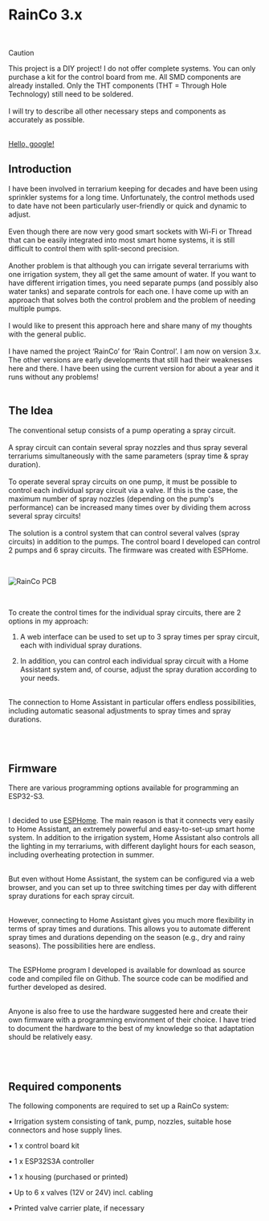 # RainCo 3.x
<br>

> [!CAUTION]
> This project is a DIY project! I do not offer complete systems. You can only purchase a kit for the control board from me. All SMD components are already installed. Only the THT components (THT = Through Hole Technology) still need to be soldered.
> <br><br>
I will try to describe all other necessary steps and components as accurately as possible.

<br>
<a href="http://google.com/" target="newwindow">Hello, google!</a>

## Introduction
I have been involved in terrarium keeping for decades and have been using sprinkler systems for a long time. Unfortunately, the control methods used to date have not been particularly user-friendly or quick and dynamic to adjust.
<br><br>
Even though there are now very good smart sockets with Wi-Fi or Thread that can be easily integrated into most smart home systems, it is still difficult to control them with split-second precision.
<br><br>
Another problem is that although you can irrigate several terrariums with one irrigation system, they all get the same amount of water. If you want to have different irrigation times, you need separate pumps (and possibly also water tanks) and separate controls for each one.
I have come up with an approach that solves both the control problem and the problem of needing multiple pumps.
<br><br>
I would like to present this approach here and share many of my thoughts with the general public.
<br><br>
I have named the project ‘RainCo’ for ‘Rain Control’. I am now on version 3.x. The other versions are early developments that still had their weaknesses here and there. 
I have been using the current version for about a year and it runs without any problems!
<br><br>

## The Idea

The conventional setup consists of a pump operating a spray circuit. 
<br><br>
A spray circuit can contain several spray nozzles and thus spray several terrariums simultaneously with the same parameters (spray time & spray duration).
<br><br>
To operate several spray circuits on one pump, it must be possible to control each individual spray circuit via a valve. 
If this is the case, the maximum number of spray nozzles (depending on the pump's performance) can be increased many times over by dividing them across several spray circuits!
<br><br>
The solution is a control system that can control several valves (spray circuits) in addition to the pumps.
The control board I developed can control 2 pumps and 6 spray circuits. The firmware was created with ESPHome. 

<br>

![RainCo PCB](/../main/images/RainCo-3.02.png)

<br>

To create the control times for the individual spray circuits, there are 2 options in my approach:
<br>
1. A web interface can be used to set up to 3 spray times per spray circuit, each with individual spray durations. <br>

2. In addition, you can control each individual spray circuit with a Home Assistant system and, of course, adjust the spray duration according to your needs.
   
<br>
The connection to Home Assistant in particular offers endless possibilities, including automatic seasonal adjustments to spray times and spray durations.

<br><br>


## Firmware

There are various programming options available for programming an ESP32-S3. 
<br><br>

I decided to use [ESPHome](https://esphome.io). The main reason is that it connects very easily to Home Assistant, an extremely powerful and easy-to-set-up smart home system. In addition to the irrigation system, Home Assistant also controls all the lighting in my terrariums, with different daylight hours for each season, including overheating protection in summer.
<br><br>

But even without Home Assistant, the system can be configured via a web browser, and you can set up to three switching times per day with different spray durations for each spray circuit.
<br><br>

However, connecting to Home Assistant gives you much more flexibility in terms of spray times and durations. This allows you to automate different spray times and durations depending on the season (e.g., dry and rainy seasons). The possibilities here are endless.
<br><br>

The ESPHome program I developed is available for download as source code and compiled file on Github. The source code can be modified and further developed as desired.
<br><br>

Anyone is also free to use the hardware suggested here and create their own firmware with a programming environment of their choice. I have tried to document the hardware to the best of my knowledge so that adaptation should be relatively easy.

<br><br>

## Required components


The following components are required to set up a RainCo system:

• Irrigation system consisting of tank, pump, nozzles, suitable hose connectors and hose supply lines.

• 1 x control board kit

• 1 x ESP32S3A controller 

• 1 x housing (purchased or printed)

• Up to 6 x valves (12V or 24V) incl. cabling

• Printed valve carrier plate, if necessary





